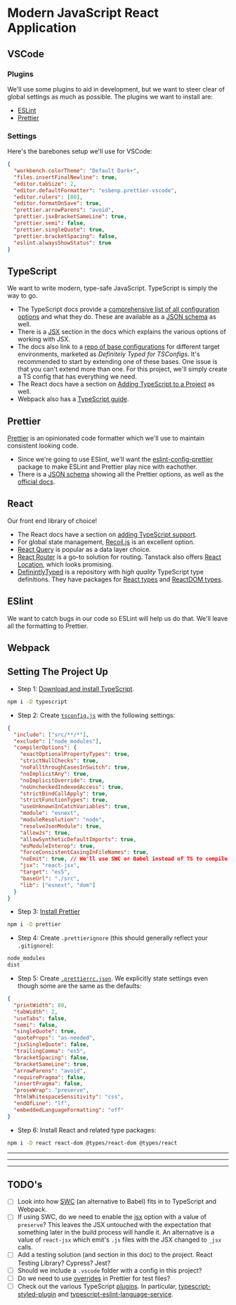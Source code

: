 # Modern JavaScript React Application

## VSCode

### Plugins

We'll use some plugins to aid in development, but we want to steer clear of global settings as much as possible. The plugins we want to install are:

- [ESLint](https://marketplace.visualstudio.com/items?itemName=dbaeumer.vscode-eslint)
- [Prettier](https://marketplace.visualstudio.com/items?itemName=esbenp.prettier-vscode)

### Settings

Here's the barebones setup we'll use for VSCode:

```json
{
  "workbench.colorTheme": "Default Dark+",
  "files.insertFinalNewline": true,
  "editor.tabSize": 2,
  "editor.defaultFormatter": "esbenp.prettier-vscode",
  "editor.rulers": [80],
  "editor.formatOnSave": true,
  "prettier.arrowParens": "avoid",
  "prettier.jsxBracketSameLine": true,
  "prettier.semi": false,
  "prettier.singleQuote": true,
  "prettier.bracketSpacing": false,
  "eslint.alwaysShowStatus": true
}
```

## TypeScript

We want to write modern, type-safe JavaScript. TypeScript is simply the way to go.

- The TypeScript docs provide a [comprehensive list of all configuration options](https://www.typescriptlang.org/tsconfig) and what they do. These are available as a [JSON schema](https://json.schemastore.org/tsconfig) as well.
- There is a [JSX](https://www.typescriptlang.org/docs/handbook/jsx.html) section in the docs which explains the various options of working with JSX.
- The docs also link to a [repo of base configurations](https://github.com/tsconfig/bases/) for different target environments, marketed as _Definitely Typed for TSConfigs_. It's recommended to start by extending one of these bases. One issue is that you can't extend more than one. For this project, we'll simply create a TS config that has everything we need.
- The React docs have a section on [Adding TypeScript to a Project](https://reactjs.org/docs/static-type-checking.html#adding-typescript-to-a-project) as well.
- Webpack also has a [TypeScript guide](https://webpack.js.org/guides/typescript/).

## Prettier

[Prettier](https://prettier.io/) is an opinionated code formatter which we'll use to maintain consistent looking code.

- Since we're going to use ESlint, we'll want the [eslint-config-prettier](https://github.com/prettier/eslint-config-prettier#installation) package to make ESLint and Prettier play nice with eachother.
- There is a [JSON schema](http://json.schemastore.org/prettierrc) showing all the Prettier options, as well as the [official docs](https://prettier.io/docs/en/options.html).

## React

Our front end library of choice!

- The React docs have a section on [adding TypeScript support](https://reactjs.org/docs/static-type-checking.html#typescript).
- For global state management, [Recoil.js](https://recoiljs.org/) is an excellent option.
- [React Query](https://react-query.tanstack.com/) is popular as a data layer choice.
- [React Router](https://reactrouter.com/) is a go-to solution for routing. Tanstack also offers [React Location](https://react-location.tanstack.com/), which looks promising.
- [DefinintlyTyped](https://github.com/DefinitelyTyped/DefinitelyTyped) is a repository with _high quality_ TypeScript type definitions. They have packages for [React types](https://github.com/DefinitelyTyped/DefinitelyTyped/tree/master/types/react) and [ReactDOM types](https://github.com/DefinitelyTyped/DefinitelyTyped/tree/master/types/react-dom).

## ESlint

We want to catch bugs in our code so ESLint will help us do that. We'll leave all the formatting to Prettier.

## Webpack

## Setting The Project Up

- Step 1: [Download and install TypeScript](https://www.typescriptlang.org/download).

```bash
npm i -D typescript
```

- Step 2: Create [`tsconfig.js`](https://www.typescriptlang.org/tsconfig) with the following settings:

```json
{
  "include": ["src/**/*"],
  "exclude": ["node_modules"],
  "compilerOptions": {
    "exactOptionalPropertyTypes": true,
    "strictNullChecks": true,
    "noFallthroughCasesInSwitch": true,
    "noImplicitAny": true,
    "noImplicitOverride": true,
    "noUncheckedIndexedAccess": true,
    "strictBindCallApply": true,
    "strictFunctionTypes": true,
    "useUnknownInCatchVariables": true,
    "module": "esnext",
    "moduleResolution": "node",
    "resolveJsonModule": true,
    "allowJs": true,
    "allowSyntheticDefaultImports": true,
    "esModuleInterop": true,
    "forceConsistentCasingInFileNames": true,
    "noEmit": true, // We'll use SWC or Babel instead of TS to compile TS => JS.
    "jsx": "react-jsx",
    "target": "es5",
    "baseUrl": "./src",
    "lib": ["esnext", "dom"]
  }
}
```

- Step 3: [Install Prettier](https://prettier.io/docs/en/install.html)

```bash
npm i -D prettier
```

- Step 4: Create `.prettierignore` (this should generally reflect your `.gitignore`):

```bash
node_modules
dist
```

- Step 5: Create [`.prettierrc.json`](https://prettier.io/docs/en/options.html). We explicitly state settings even though some are the same as the defaults:

```json
{
  "printWidth": 80,
  "tabWidth": 2,
  "useTabs": false,
  "semi": false,
  "singleQuote": true,
  "quoteProps": "as-needed",
  "jsxSingleQuote": false,
  "trailingComma": "es5",
  "bracketSpacing": false,
  "bracketSameLine": true,
  "arrowParens": "avoid",
  "requirePragma": false,
  "insertPragma": false,
  "proseWrap": "preserve",
  "htmlWhitespaceSensitivity": "css",
  "endOfLine": "lf",
  "embeddedLanguageFormatting": "off"
}
```

- Step 6: Install React and related type packages:

```bash
npm i -D react react-dom @types/react-dom @types/react
```

---

---

---

## TODO's

- [ ] Look into how [SWC](https://swc.rs/docs/getting-started) (an alternative to Babel) fits in to TypeScript and Webpack.
- [ ] If using SWC, do we need to enable the [jsx](https://www.typescriptlang.org/tsconfig#jsx) option with a value of `preserve`? This leaves the JSX untouched with the expectation that something later in the build process will handle it. An alternative is a value of `react-jsx` which emit's `.js` files with the JSX changed to `_jsx` calls.
- [ ] Add a testing solution (and section in this doc) to the project. React Testing Library? Cypress? Jest?
- [ ] Should we include a `.vscode` folder with a config in this project?
- [ ] Do we need to use [overrides](https://prettier.io/docs/en/configuration.html#configuration-overrides) in Prettier for test files?
- [ ] Check out the various TypeScript [plugins](https://www.typescriptlang.org/tsconfig#plugins). In particular, [typescript-styled-plugin](https://github.com/Microsoft/typescript-styled-plugin) and [typescript-eslint-language-service](https://github.com/Quramy/typescript-eslint-language-service).
